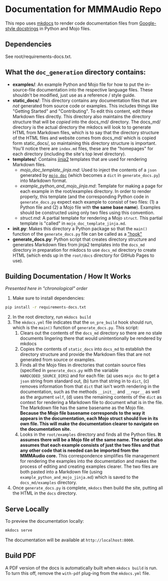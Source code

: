 # Documentation for MMMAudio Repo

This repo uses [mkdocs](https://www.mkdocs.org/) to render code documentation files from [Google-style docstrings](https://google.github.io/styleguide/pyguide.html) in Python and Mojo files.

## Dependencies

See root/requirements-docs.txt.

## What the `doc_generation` directory contains:

* **examples/**: An example Python and Mojo file for how to put the in-source-file documentation into the respective language files. These shouldn't be modified, just use as a reference / style guide.
* **static_docs/**: This directory contains any documentation files that are *not* generated from source code or examples. This includes things like "Getting Started" and "Contributing". To edit this content, edit these Markdown files directly. This directory also maintains the directory structure that will be *copied* into the docs_md/ directory. The docs_md/ directory is the actual directory the mkdocs will look to to generate HTML from Markdown files, which is to say that the directory structure of the HTML files and website comes from docs_md/ which is copied form static_docs/, so maintaining this directory structure is important. You'll notice there are `index.md` files, these are the "homepages" for each directory (including the site's top level directory).
* **templates/**: Contains [jinja2](https://jinja.palletsprojects.com/en/stable/) templates that are used for rendering Markdown files.
  * *mojo_doc_template_jinja.md*: Used to inject the contents of a `json` generated by [`mojo doc`](https://docs.modular.com/mojo/cli/doc/) (which becomes a `dict` in `generate_docs.py`) into Markdown format.
  * *example_python_and_mojo_jinja.md*: Template for making a page for each example in the root/examples directory. In order to render properly, this template (and the corresponding Python code in `generate_docs.py` expect each example to consist of two files: (1) a Python file and (2) a Mojo file with **the same base name**). Examples should be constructed using only two files using this convention.
  * *struct.md*: A partial template for rendering a Mojo `struct`. This partial template is "called" in `mojo_doc_template_jinja.md`.
* **__init__.py**: Makes this directory a Python package so that the `main()` function of the `generate_docs.py` file can be called as a ["hook"](https://github.com/aklajnert/mkdocs-simple-hooks)
* **generate_docs.py**: Python script that creates directory structure and generates Markdown files from jinja2 templates into the `docs_md` directory in preparation for mkdocs to use `docs_md` directory to create HTML (which ends up in the `root/docs` directory for GitHub Pages to use).

## Building Documentation / How It Works

*Presented here in "chronological" order*

1. Make sure to install dependencies:

```bash
pip install -r requirements-docs.txt
```

2. In the root directory, run `mkdocs build`
3. The `mkdocs.yml` file indicates that the `on_pre_build` hook should run, which is the `main()` function of `generate_docs.py`. This script:
   1. Clears out the contents of the `docs_md` directory so there are no stale documents lingering there that would unintentionally be rendered by mkdocs
   2. Copies the contents of `static_docs` into `docs_md` to establish the directory structure and provide the Markdown files that are not generated from source or examples.
   3. Finds all the Mojo files in directories that contain source files (specified in `generate_docs.py` with the variable `HARDCODED_SOURCE_DIRS`) and for each file: (a) uses `mojo doc` to get a `json` string from standard out, (b) turn that string in to `dict`, (c) removes information from that `dict` that isn't worth rendering in the documentation, such as the methods `__init__` and `__repr__` as well as the argument `self`, (d) uses the remaining contents of the `dict` as context for rendering a Markdown file to document what is in the file. The Markdown file has the same basename as the Mojo file. **Because the Mojo file basename corresponds to the way it appears in the documentation, each Mojo struct should live in its own file. This will make the documentation clearer to navigate on the documentation site.** 
   4. Looks in the `root/examples` directory and finds all the Python files. **It assumes there will be a Mojo file of the same name. The script also assumes that each example consists of just the two files and that any other code that is needed can be imported from the MMMAudio core.** This correspondence simplifies file management for rendering the examples into the documentation and makes the process of editing and creating examples clearer. The two files are both pasted into a Markdown file (using `example_python_and_mojo_jinja.md`) which is saved to the `docs_md/examples` directory.
4. Once `generate_docs.py` is complete, `mkdocs` then build the site, putting all the HTML in the `docs` directory. 

## Serve Locally

To preview the documentation locally:

```bash
mkdocs serve
```

The documentation will be available at `http://localhost:8000`.

## Build PDF

A PDF version of the docs is automatically built when `mkdocs build` is run. To turn this off, remove the `with-pdf` plug-ing from the `mkdocs.yml` file.